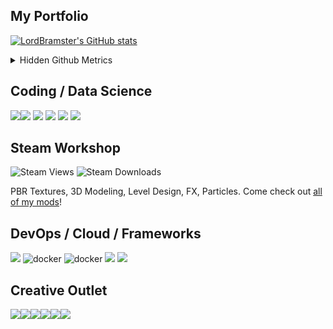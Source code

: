 ## My Portfolio 

[![LordBramster's GitHub stats](https://github-readme-stats.vercel.app/api?username=LordBramster&hide=prs&show_icons=true&theme=onedark)](https://github.com/anuraghazra/github-readme-stats)

<details><summary>Hidden Github Metrics</summary>

  ![metrics.lecoq.io](https://metrics.lecoq.io/LordBramster)
 
</details>

## Coding / Data Science
<img src="https://img.icons8.com/color/2x/python.png"/><img src="https://img.icons8.com/color/2x/c-sharp-logo.png"/> <img src="https://img.icons8.com/color/2x/java-coffee-cup-logo.png"/> <img src="https://img.icons8.com/external-tal-revivo-color-tal-revivo/2x/external-powershell-a-task-based-command-line-shell-and-scripting-language-logo-color-tal-revivo.png"/> <img src="https://img.icons8.com/external-tal-revivo-color-tal-revivo/2x/external-neo4j-a-graph-database-management-system-developed-logo-color-tal-revivo.png"/> <img src="https://img.icons8.com/offices/2x/json.png"/>


## Steam Workshop
![Steam Views](https://img.shields.io/steam/views/484782972?label=My%20Workshop%20Views&style=flat-square)
![Steam Downloads](https://img.shields.io/steam/downloads/484782972?color=red&label=Downloads&style=flat-square)

PBR Textures, 3D Modeling, Level Design, FX, Particles. Come check out [all of my mods](https://steamcommunity.com/id/SirBrambley/myworkshopfiles/)!



## DevOps / Cloud / Frameworks
<img src="https://img.icons8.com/color/2x/amazon-web-services.png"/> <img src="https://img.icons8.com/color/96/000000/docker.png" alt="docker"/> <img src="https://img.icons8.com/color/2x/django.png" alt="docker"/> <img src="https://img.icons8.com/color/2x/gitlab.png"/> <img src="https://img.icons8.com/color/2x/git.png"/>

## Creative Outlet
<img src="https://img.icons8.com/color/2x/blender-3d.png"/><img src="https://img.icons8.com/color/2x/adobe-illustrator.png"/><img src="https://img.icons8.com/nolan/2x/substance-painter.png"/><img src="https://img.icons8.com/fluency/2x/steam.png"/><img src="https://img.icons8.com/color/2x/gimp.png"/><img src="https://img.icons8.com/color/2x/wordpress.png"/>


